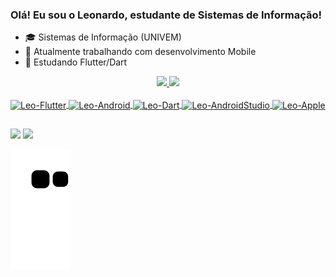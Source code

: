 ### Olá! Eu sou o Leonardo, estudante de Sistemas de Informação!

- 🎓 Sistemas de Informação (UNIVEM)
- 📱 Atualmente trabalhando com desenvolvimento Mobile
- 📖 Estudando Flutter/Dart

<div align="center">
  <a href="https://github.com/leonardosonsin">
  <img height="180em" src="https://github-readme-stats.vercel.app/api?username=leonardosonsin&show_icons=true&theme=dracula&include_all_commits=true&count_private=true"/>
  <img height="180em" src="https://github-readme-stats.vercel.app/api/top-langs/?username=leonardosonsin&layout=compact&langs_count=7&theme=dracula"/>
</div>

<div style="display: inline_block"><br>
  <img align="center" alt="Leo-Flutter" height="30" width="40" src="https://cdn.jsdelivr.net/gh/devicons/devicon/icons/flutter/flutter-original.svg" />
  <img align="center" alt="Leo-Android" height="30" width="40" src="https://cdn.jsdelivr.net/gh/devicons/devicon/icons/android/android-plain.svg" />
  <img align="center" alt="Leo-Dart" height="30" width="40" src="https://cdn.jsdelivr.net/gh/devicons/devicon/icons/dart/dart-original.svg" />
  <img align="center" alt="Leo-AndroidStudio" height="30" width="40" src="https://cdn.jsdelivr.net/gh/devicons/devicon/icons/androidstudio/androidstudio-original.svg" />
  <img align="center" alt="Leo-Apple" height="30" width="40" src="https://cdn.jsdelivr.net/gh/devicons/devicon/icons/apple/apple-original.svg" />
</div>
  
  ##
 
<div>
  <a href = "mailto:leonardo.sonsin@blink.com"><img src="https://img.shields.io/badge/Gmail-D14836?style=for-the-badge&logo=gmail&logoColor=white" target="_blank"></a>
  <a href="https://www.linkedin.com/in/leonardo-tozato-sonsin-1b6750207" target="_blank"><img src="https://img.shields.io/badge/-LinkedIn-%230077B5?style=for-the-badge&logo=linkedin&logoColor=white" target="_blank"></a> 
 
  ![Snake animation](https://github.com/rafaballerini/rafaballerini/blob/output/github-contribution-grid-snake.svg)
 
</div>
